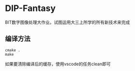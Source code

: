 # DIP-Fantasy

BIT数字图像处理大作业。试图运用大三上所学的所有新技术来完成

## 编译方法

```shell
cmake .
make
```

如果要清除编译后的缓存，使用vscode的任务clean即可

